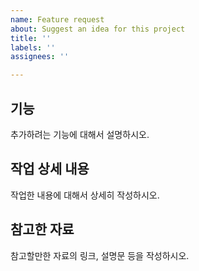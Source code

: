 ```yaml
---
name: Feature request
about: Suggest an idea for this project
title: ''
labels: ''
assignees: ''

---
```


## 기능
추가하려는 기능에 대해서 설명하시오.

## 작업 상세 내용
작업한 내용에 대해서 상세히 작성하시오.

## 참고한 자료
참고할만한 자료의 링크, 설명문 등을 작성하시오.
